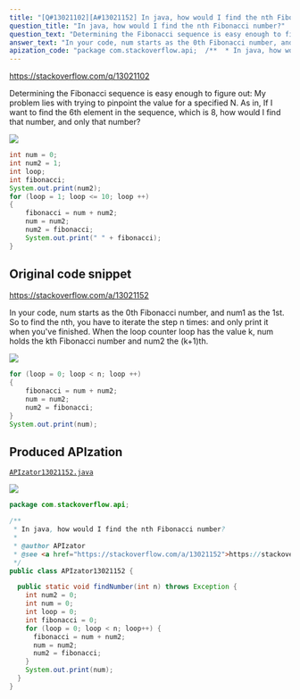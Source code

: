```yaml
---
title: "[Q#13021102][A#13021152] In java, how would I find the nth Fibonacci number?"
question_title: "In java, how would I find the nth Fibonacci number?"
question_text: "Determining the Fibonacci sequence is easy enough to figure out: My problem lies with trying to pinpoint the value for a specified N. As in, If I want to find the 6th element in the sequence, which is 8, how would I find that number, and only that number?"
answer_text: "In your code, num starts as the 0th Fibonacci number, and num1 as the 1st. So to find the nth, you have to iterate the step n times: and only print it when you've finished. When the loop counter loop has the value k, num holds the kth Fibonacci number and num2 the (k+1)th."
apization_code: "package com.stackoverflow.api;  /**  * In java, how would I find the nth Fibonacci number?  *  * @author APIzator  * @see <a href=\"https://stackoverflow.com/a/13021152\">https://stackoverflow.com/a/13021152</a>  */ public class APIzator13021152 {    public static void findNumber(int n) throws Exception {     int num2 = 0;     int num = 0;     int loop = 0;     int fibonacci = 0;     for (loop = 0; loop < n; loop++) {       fibonacci = num + num2;       num = num2;       num2 = fibonacci;     }     System.out.print(num);   } }"
---
```


https://stackoverflow.com/q/13021102

Determining the Fibonacci sequence is easy enough to figure out:
My problem lies with trying to pinpoint the value for a specified N. As in, If I want to find the 6th element in the sequence, which is 8, how would I find that number, and only that number?


<div class="code-logo"><img src="/stackoverflow.png" /></div>

```java
int num = 0;
int num2 = 1;
int loop;
int fibonacci;
System.out.print(num2);
for (loop = 1; loop <= 10; loop ++)
{
    fibonacci = num + num2;
    num = num2;
    num2 = fibonacci;
    System.out.print(" " + fibonacci);
}
```


## Original code snippet

https://stackoverflow.com/a/13021152

In your code, num starts as the 0th Fibonacci number, and num1 as the 1st. So to find the nth, you have to iterate the step n times:
and only print it when you&#x27;ve finished.
When the loop counter loop has the value k, num holds the kth Fibonacci number and num2 the (k+1)th.

<div class="code-logo"><img src="/stackoverflow.png" /></div>

```java
for (loop = 0; loop < n; loop ++)
{
    fibonacci = num + num2;
    num = num2;
    num2 = fibonacci;
}
System.out.print(num);
```

## Produced APIzation

[`APIzator13021152.java`](https://github.com/blind-papers/apization-temp-data/raw/main/search/APIzator13021152.java)

<div class="code-logo"><img src="/apizator.png" /></div>

```java
package com.stackoverflow.api;

/**
 * In java, how would I find the nth Fibonacci number?
 *
 * @author APIzator
 * @see <a href="https://stackoverflow.com/a/13021152">https://stackoverflow.com/a/13021152</a>
 */
public class APIzator13021152 {

  public static void findNumber(int n) throws Exception {
    int num2 = 0;
    int num = 0;
    int loop = 0;
    int fibonacci = 0;
    for (loop = 0; loop < n; loop++) {
      fibonacci = num + num2;
      num = num2;
      num2 = fibonacci;
    }
    System.out.print(num);
  }
}

```